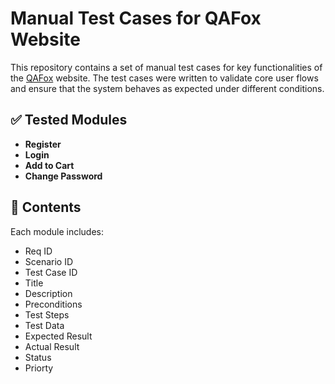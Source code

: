 # Manual Test Cases for QAFox Website

This repository contains a set of manual test cases for key functionalities of the [QAFox]([https://qafox.com](https://tutorialsninja.com/demo/index.php?route=common/home)) website. The test cases were written to validate core user flows and ensure that the system behaves as expected under different conditions.

## ✅ Tested Modules

- **Register**
- **Login**
- **Add to Cart**
- **Change Password**

## 📄 Contents

Each module includes:
- Req ID	
- Scenario ID
- Test Case ID
- Title
- Description
- Preconditions
- Test Steps
- Test Data
- Expected Result
- Actual Result
- Status
- Priorty


